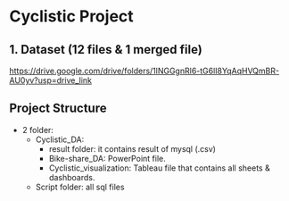 # Cyclistic Project
## 1. Dataset (12 files & 1 merged file)
  https://drive.google.com/drive/folders/1lNGGgnRl6-tG6lI8YqAqHVQmBR-AU0yv?usp=drive_link
## Project Structure
  - 2 folder:
    + Cyclistic_DA:
      + result folder: it contains result of mysql (.csv)
      + Bike-share_DA: PowerPoint file.
      + Cyclistic_visualization: Tableau file that contains all sheets & dashboards.
    + Script folder: all sql files 
